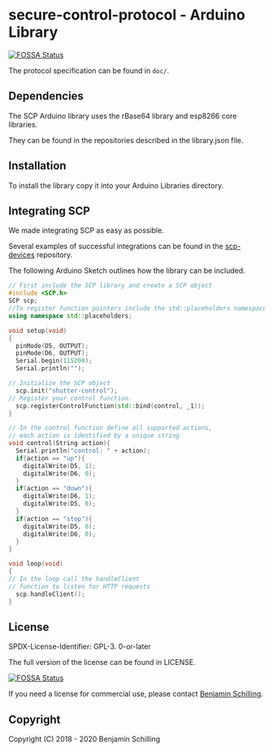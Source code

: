 # secure-control-protocol - Arduino Library
[![FOSSA Status](https://app.fossa.io/api/projects/git%2Bgithub.com%2FbenjaminSchilling33%2Fsecure-control-protocol.svg?type=shield)](https://app.fossa.io/projects/git%2Bgithub.com%2FbenjaminSchilling33%2Fsecure-control-protocol?ref=badge_shield)

The protocol specification can be found in `doc/`.

## Dependencies

The SCP Arduino library uses the rBase64 library and esp8266 core libraries.

They can be found in the repositories described in the library.json file.

## Installation

To install the library copy it into your Arduino Libraries directory.

## Integrating SCP

We made integrating SCP as easy as possible.

Several examples of successful integrations can be found in the [scp-devices](https://github.com/HouseOS/scp-devices) repository.

The following Arduino Sketch outlines how the library can be included.

```cpp
// First include the SCP library and create a SCP object
#include <SCP.h>
SCP scp;
//To register function pointers include the std::placeholders namespace
using namespace std::placeholders;

void setup(void)
{
  pinMode(D5, OUTPUT);
  pinMode(D6, OUTPUT);
  Serial.begin(115200);
  Serial.println("");

// Initialize the SCP object
  scp.init("shutter-control");
// Register your control function.
  scp.registerControlFunction(std::bind(control, _1));
}

// In the control function define all supported actions, 
// each action is identified by a unique string
void control(String action){
  Serial.println("control: " + action);
  if(action == "up"){
    digitalWrite(D5, 1);
    digitalWrite(D6, 0);
  }
  if(action == "down"){
    digitalWrite(D6, 1);
    digitalWrite(D5, 0); 
  }
  if(action == "stop"){
    digitalWrite(D5, 0);
    digitalWrite(D6, 0); 
  }
}

void loop(void)
{
// In the loop call the handleClient 
// function to listen for HTTP requests
  scp.handleClient();
}
```

## License

SPDX-License-Identifier: GPL-3. 0-or-later

The full version of the license can be found in LICENSE. 

[![FOSSA Status](https://app.fossa.io/api/projects/git%2Bgithub.com%2FbenjaminSchilling33%2Fsecure-control-protocol.svg?type=large)](https://app.fossa.io/projects/git%2Bgithub.com%2FbenjaminSchilling33%2Fsecure-control-protocol?ref=badge_large)

If you need a license for commercial use, please contact [Benjamin Schilling](mailto:schilling.benjamin@delusionsoftware.de). 

## Copyright
Copyright (C) 2018 - 2020 Benjamin Schilling
